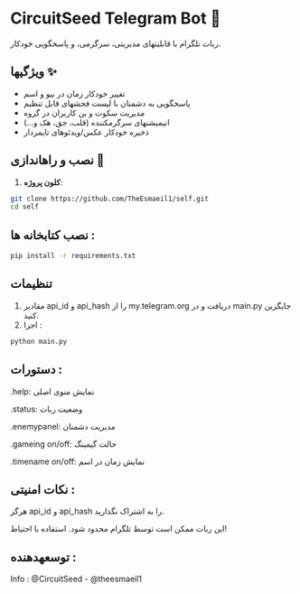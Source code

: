 # CircuitSeed Telegram Bot 🤖
ربات تلگرام با قابلیتهای مدیریتی، سرگرمی، و پاسخگویی خودکار.

## ویژگیها ✨
- تغییر خودکار زمان در بیو و اسم
- پاسخگویی به دشمنان با لیست فحشهای قابل تنظیم
- مدیریت سکوت و بن کاربران در گروه
- انیمیشنهای سرگرمکننده (قلب، جق، هک و...)
- ذخیره خودکار عکس/ویدئوهای تایمردار

## نصب و راهاندازی 🚀
1. **کلون پروژه**:
```bash
git clone https://github.com/TheEsmaeil1/self.git
cd self
```

## نصب کتابخانه ها :
```bash
pip install -r requirements.txt
```

## تنظیمات
1. مقادیر api_id و api_hash را از my.telegram.org دریافت و در main.py جایگزین کنید.
2. اجرا :
```bash
python main.py
```

## دستورات :
.help: نمایش منوی اصلی

.status: وضعیت ربات

.enemypanel: مدیریت دشمنان

.gameing on/off: حالت گیمینگ

.timename on/off: نمایش زمان در اسم

## نکات امنیتی :
هرگز api_id و api_hash را به اشتراک نگذارید.

این ربات ممکن است توسط تلگرام محدود شود. استفاده با احتیاط!

## توسعهدهنده :
Info : @CircuitSeed - @theesmaeil1

